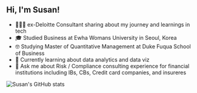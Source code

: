 ## Hi, I'm Susan!

- 👩🏻‍💻 ex-Deloitte Consultant sharing about my journey and learnings in tech
- 🎓 Studied Business at Ewha Womans University in Seoul, Korea 
- 🤓 Studying Master of Quantitative Management at Duke Fuqua School of Business
- 💚 Currently learning about data analytics and data viz
- 💬 Ask me about Risk / Compliance consulting experience for financial institutions including IBs, CBs, Credit card companies, and insureres

![Susan's GitHub stats](https://github-readme-stats.vercel.app/api?username=susanhamtomato&show_icons=true&theme=gruvbox)

